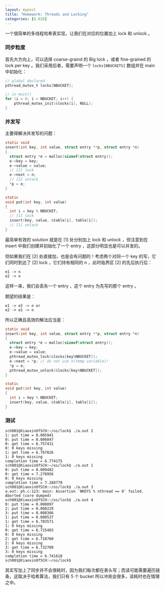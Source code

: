 ```yaml
---
layout: mypost
title: "Homework: Threads and Locking"
categories: [6.828]
---
```


一个很简单的多线程哈希表实现，让我们在对应的位置加上 lock 和 unlock 。

### 同步粒度

首先大方向上，可以选择 coarse-graind 的 Big lock ，或者 fine-grained 的 lock per key 。我们采用后者，需要声明一个 `locks[NBUCKETS]` 数组并在 main 中初始化：

```c
// global declared
pthread_mutex_t locks[NBUCKET];

// in main()
for (i = 0; i < NBUCKET; i++) {
    pthread_mutex_init(&locks[i], NULL);
}
```

### 并发写

主要得解决并发写的问题：

```c
static void 
insert(int key, int value, struct entry **p, struct entry *n)
{
  struct entry *e = malloc(sizeof(struct entry));
  e->key = key;
  e->value = value;
  // [2] lock
  e->next = n;
  // [2] unlock
  *p = e;
}

static 
void put(int key, int value)
{
  int i = key % NBUCKET;
  // [1] lock
  insert(key, value, &table[i], table[i]);
  // [1] unlock
}
```

最简单有效的 solution 就是在 [1] 处分别加上 lock 和 unlock ，但注意到在 insert 中我们创建并初始化了一个 entry ，这部分明显也是可以并发的。

但如果我们在 [2] 处直接加，也是会有问题的！考虑两个对同一个 key 的写，它们同时到达了 [2] lock ，它们持有相同的 n ，此时临界区 [2] 的先后执行后：

```shell
e1 -> n
e2 -> n
```

这样一来，我们会丢失一个 entry ，这个 entry 为先写的那个 entry 。

期望的结果是：

```shell
e1 -> e2 -> n or
e2 -> e1 -> n
```

所以正确且高效的解法应当是：

```c
static void 
insert(int key, int value, struct entry **p, struct entry *n)
{
  struct entry *e = malloc(sizeof(struct entry));
  e->key = key;
  e->value = value;
  pthread_mutex_lock(&locks[key%NBUCKET]);
  e->next = *p; // do not use n(temp variable)!
  *p = e;
  pthread_mutex_unlock(&locks[key%NBUCKET]);
}

static 
void put(int key, int value)
{
  int i = key % NBUCKET;
  insert(key, value, &table[i], table[i]);
}
```

### 测试

```shell
sch001@XiaoxinOfSCH:~/os/lock$ ./a.out 2
1: put time = 0.005941
0: put time = 0.006047
0: get time = 6.757431
0: 0 keys missing
1: get time = 6.767826
1: 0 keys missing
completion time = 6.774175
sch001@XiaoxinOfSCH:~/os/lock$ ./a.out 1
0: put time = 0.009482
0: get time = 7.278956
0: 0 keys missing
completion time = 7.288779
sch001@XiaoxinOfSCH:~/os/lock$ ./a.out 3
a.out: ph.c:123: main: Assertion `NKEYS % nthread == 0' failed.
Aborted (core dumped)
sch001@XiaoxinOfSCH:~/os/lock$ ./a.out 4
0: put time = 0.008097
2: put time = 0.008229
3: put time = 0.008366
1: put time = 0.008537
1: get time = 6.703571
1: 0 keys missing
0: get time = 6.715403
0: 0 keys missing
2: get time = 6.718760
2: 0 keys missing
3: get time = 6.732709
3: 0 keys missing
completion time = 6.741610
sch001@XiaoxinOfSCH:~/os/lock$ 
```

其实写加上了同步并不会很耗时，因为我们每次都在表头写；而读可能需要遍历链条，这取决于哈希算法，我们只有 5 个 bucket 所以冲突会很多，读耗时也在情理之中。